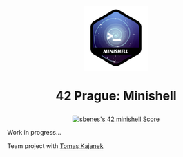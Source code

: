 <p align="center">
  <img src="0_RESOURCES/minishelln.png" />
</p>

# <p align="center">42 Prague: Minishell</p>

<p align="center"><a href="https://github.com/JaeSeoKim/badge42"><img src="https://badge42.vercel.app/api/v2/clhxhut3v002508l6ma7ao1xq/project/3104387" alt="sbenes's 42 minishell Score" /></a></p>
Work in progress...

Team project with [Tomas Kajanek](https://github.com/DelphicSnow)
